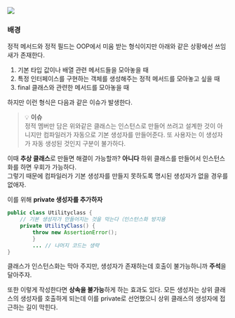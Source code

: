 ![](https://velog.velcdn.com/images/bo-ram-bo-ram/post/61bc7333-4ca1-48ef-8976-77faa0737e2f/image.png)


### 배경

정적 메서드와 정적 필드는 OOP에서 미움 받는 형식이지만 아래와 같은 상황에선 쓰임새가 존재한다.

1. 기본 타입 값이나 배열 관련 메서드들을 모아놓을 때
2. 특정 인터페이스를 구현하는 객체를 생성해주는 정적 메서드를 모아놓고 싶을 때
3. final 클래스와 관련한 메서드를 모아놓을 때
   <br/>

하지만 이런 형식은 다음과 같은 이슈가 발생한다.


>   💡 **이슈** <br/>
    정적 멤버만 담은 위와같은 클래스는 인스턴스로 만들어 쓰려고 설계한 것이 아니지만 컴파일러가 자동으로 기본 생성자를 만들어준다. 또 사용자는 이 생성자가 자동 생성된 것인지 구분이 불가하다.



이때 **추상 클래스**로 만들면 해결이 가능할까?
**아니다** 하위 클래스를 만들어서 인스턴스화를 하면 우회가 가능하다.
<br/>
그렇기 때문에 컴파일러가 기본 생성자를 만들지 못하도록 명시된 생성자가 없을 경우를 없애자.

이를 위해 **private 생성자를 추가하자**

```java
public class Utilityclass {
	// 기본 생성자가 만들어지는 것을 막는다（인스턴스화 방지용
	private UtilityClass() {
		throw new AssertionError();
		}
		... // 나머지 코드는 생략
}
```

클래스가 인스턴스화는 막아 주지만, 생성자가 존재하는데 호출이 불가능하니까 **주석**을 달아주자.

또한 이렇게 작성한다면 **상속을 불가능**하게 하는 효과도 있다. 모든 생성자는 상위 클래스의 생성자를 호출하게 되는데 이를 private로 선언했으니 상위 클래스의 생성자에 접근하는 길이 막힌다.